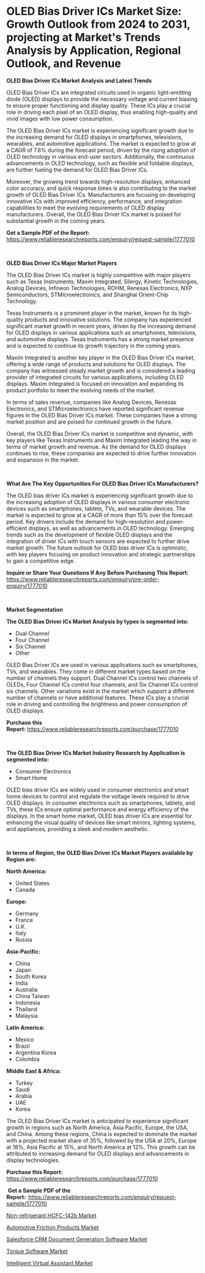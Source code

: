 <p><h1>OLED Bias Driver ICs Market Size: Growth Outlook from 2024 to 2031, projecting at Market's Trends Analysis by Application, Regional Outlook, and Revenue</h1></p><p><strong>OLED Bias Driver ICs Market Analysis and Latest Trends</strong></p>
<p><p>OLED Bias Driver ICs are integrated circuits used in organic light-emitting diode (OLED) displays to provide the necessary voltage and current biasing to ensure proper functioning and display quality. These ICs play a crucial role in driving each pixel of an OLED display, thus enabling high-quality and vivid images with low power consumption.</p><p>The OLED Bias Driver ICs market is experiencing significant growth due to the increasing demand for OLED displays in smartphones, televisions, wearables, and automotive applications. The market is expected to grow at a CAGR of 7.6% during the forecast period, driven by the rising adoption of OLED technology in various end-user sectors. Additionally, the continuous advancements in OLED technology, such as flexible and foldable displays, are further fueling the demand for OLED Bias Driver ICs.</p><p>Moreover, the growing trend towards high-resolution displays, enhanced color accuracy, and quick response times is also contributing to the market growth of OLED Bias Driver ICs. Manufacturers are focusing on developing innovative ICs with improved efficiency, performance, and integration capabilities to meet the evolving requirements of OLED display manufacturers. Overall, the OLED Bias Driver ICs market is poised for substantial growth in the coming years.</p></p>
<p><strong>Get a Sample PDF of the Report:&nbsp;</strong> <a href="https://www.reliableresearchreports.com/enquiry/request-sample/1777010">https://www.reliableresearchreports.com/enquiry/request-sample/1777010</a></p>
<p>&nbsp;</p>
<p><strong>OLED Bias Driver ICs Major Market Players</strong></p>
<p><p>The OLED Bias Driver ICs market is highly competitive with major players such as Texas Instruments, Maxim Integrated, Silergy, Kinetic Technologies, Analog Devices, Infineon Technologies, ROHM, Renesas Electronics, NXP Semiconductors, STMicroelectronics, and Shanghai Orient-Chip Technology.</p><p>Texas Instruments is a prominent player in the market, known for its high-quality products and innovative solutions. The company has experienced significant market growth in recent years, driven by the increasing demand for OLED displays in various applications such as smartphones, televisions, and automotive displays. Texas Instruments has a strong market presence and is expected to continue its growth trajectory in the coming years.</p><p>Maxim Integrated is another key player in the OLED Bias Driver ICs market, offering a wide range of products and solutions for OLED displays. The company has witnessed steady market growth and is considered a leading provider of integrated circuits for various applications, including OLED displays. Maxim Integrated is focused on innovation and expanding its product portfolio to meet the evolving needs of the market.</p><p>In terms of sales revenue, companies like Analog Devices, Renesas Electronics, and STMicroelectronics have reported significant revenue figures in the OLED Bias Driver ICs market. These companies have a strong market position and are poised for continued growth in the future.</p><p>Overall, the OLED Bias Driver ICs market is competitive and dynamic, with key players like Texas Instruments and Maxim Integrated leading the way in terms of market growth and revenue. As the demand for OLED displays continues to rise, these companies are expected to drive further innovation and expansion in the market.</p></p>
<p>&nbsp;</p>
<p><strong>What Are The Key Opportunities For OLED Bias Driver ICs Manufacturers?</strong></p>
<p><p>The OLED bias driver ICs market is experiencing significant growth due to the increasing adoption of OLED displays in various consumer electronic devices such as smartphones, tablets, TVs, and wearable devices. The market is expected to grow at a CAGR of more than 15% over the forecast period. Key drivers include the demand for high-resolution and power-efficient displays, as well as advancements in OLED technology. Emerging trends such as the development of flexible OLED displays and the integration of driver ICs with touch sensors are expected to further drive market growth. The future outlook for OLED bias driver ICs is optimistic, with key players focusing on product innovation and strategic partnerships to gain a competitive edge.</p></p>
<p><strong>Inquire or Share Your Questions If Any Before Purchasing This Report:</strong> <a href="https://www.reliableresearchreports.com/enquiry/pre-order-enquiry/1777010">https://www.reliableresearchreports.com/enquiry/pre-order-enquiry/1777010</a></p>
<p>&nbsp;</p>
<p><strong>Market Segmentation</strong></p>
<p><strong>The OLED Bias Driver ICs Market Analysis by types is segmented into:</strong></p>
<p><ul><li>Dual Channel</li><li>Four Channel</li><li>Six Channel</li><li>Other</li></ul></p>
<p><p>OLED Bias Driver ICs are used in various applications such as smartphones, TVs, and wearables. They come in different market types based on the number of channels they support. Dual Channel ICs control two channels of OLEDs, Four Channel ICs control four channels, and Six Channel ICs control six channels. Other variations exist in the market which support a different number of channels or have additional features. These ICs play a crucial role in driving and controlling the brightness and power consumption of OLED displays.</p></p>
<p><strong>Purchase this Report:&nbsp;</strong><a href="https://www.reliableresearchreports.com/purchase/1777010">https://www.reliableresearchreports.com/purchase/1777010</a></p>
<p>&nbsp;</p>
<p><strong>The OLED Bias Driver ICs Market Industry Research by Application is segmented into:</strong></p>
<p><ul><li>Consumer Electronics</li><li>Smart Home</li></ul></p>
<p><p>OLED bias driver ICs are widely used in consumer electronics and smart home devices to control and regulate the voltage levels required to drive OLED displays. In consumer electronics such as smartphones, tablets, and TVs, these ICs ensure optimal performance and energy efficiency of the displays. In the smart home market, OLED bias driver ICs are essential for enhancing the visual quality of devices like smart mirrors, lighting systems, and appliances, providing a sleek and modern aesthetic.</p></p>
<p>&nbsp;</p>
<p><strong>In terms of Region, the OLED Bias Driver ICs Market Players available by Region are:</strong></p>
<p>
    <p> <strong> North America: </strong>
        <ul>
            <li>United States</li>
            <li>Canada</li>
        </ul>
        </p> 
    <p> <strong> Europe: </strong>
        <ul>
            <li>Germany</li>
            <li>France</li>
            <li>U.K.</li>
            <li>Italy</li>
            <li>Russia</li>
        </ul>
        </p> 
    <p> <strong> Asia-Pacific: </strong>
        <ul>
            <li>China</li>
            <li>Japan</li>
            <li>South Korea</li>
            <li>India</li>
            <li>Australia</li>
            <li>China Taiwan</li>
            <li>Indonesia</li>
            <li>Thailand</li>
            <li>Malaysia</li>
        </ul>
        </p> 
    <p> <strong> Latin America: </strong>
        <ul>
            <li>Mexico</li>
            <li>Brazil</li>
            <li>Argentina Korea</li>
            <li>Colombia</li>
        </ul>
        </p> 
    <p> <strong> Middle East & Africa: </strong>
        <ul>
            <li>Turkey</li>
            <li>Saudi</li>
            <li>Arabia</li>
            <li>UAE</li>
            <li>Korea</li>
        </ul>
    </p>
    </p>
<p><p>The OLED Bias Driver ICs market is anticipated to experience significant growth in regions such as North America, Asia Pacific, Europe, the USA, and China. Among these regions, China is expected to dominate the market with a projected market share of 35%, followed by the USA at 20%, Europe at 18%, Asia Pacific at 15%, and North America at 12%. This growth can be attributed to increasing demand for OLED displays and advancements in display technologies.</p></p>
<p><strong>Purchase this Report: </strong><a href="https://www.reliableresearchreports.com/purchase/1777010">https://www.reliableresearchreports.com/purchase/1777010</a></p>
<p>&nbsp;<strong>Get a Sample PDF of the Report:&nbsp;&nbsp;</strong><a href="https://www.reliableresearchreports.com/enquiry/request-sample/1777010">https://www.reliableresearchreports.com/enquiry/request-sample/1777010</a></p>
<p><strong></strong></p>
<p><p><a href="https://github.com/lataunyatinikmelvin59ilbd0dv/Market-Research-Report-List-1/blob/main/non-refrigerant-hcfc-142b-market.md">Non-refrigerant HCFC-142b Market</a></p><p><a href="https://github.com/JameTravis/Market-Research-Report-List-3/blob/main/automotive-friction-products-market.md">Automotive Friction Products Market</a></p><p><a href="https://medium.com/@kavonhansen/salesforce-crm-document-generation-software-market-size-cagr-trends-2024-2030-cfe8c7b3bfe9">Salesforce CRM Document Generation Software Market</a></p><p><a href="https://medium.com/@kavonhansen/torque-software-market-insight-market-trends-growth-forecasted-from-2024-to-2031-ce23b0cae2e9">Torque Software Market</a></p><p><a href="https://medium.com/@karleeprice2004/intelligent-virtual-assistant-market-report-reveals-the-latest-trends-and-growth-opportunities-of-cc3a23623f66">Intelligent Virtual Assistant Market</a></p></p>